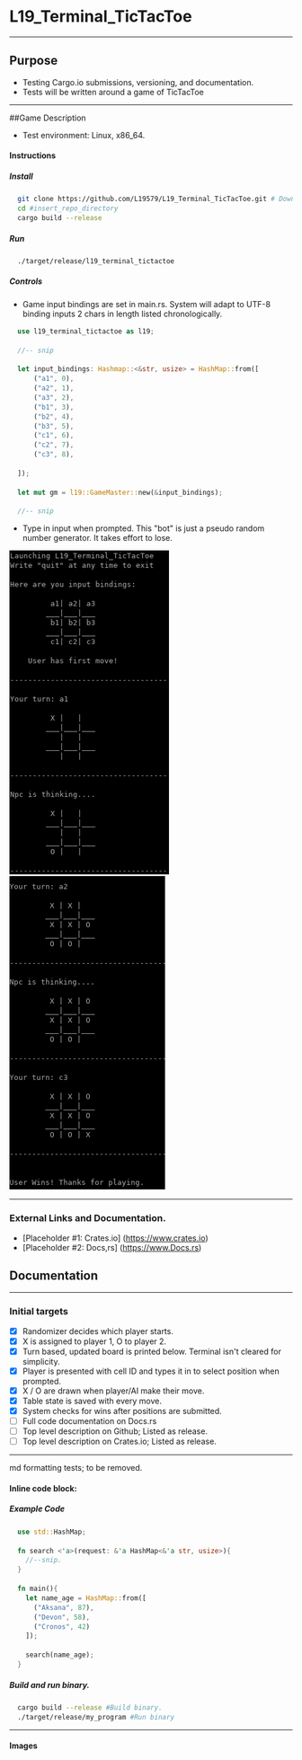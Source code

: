 # L19_Terminal_TicTacToe
---
## Purpose
- Testing Cargo.io submissions, versioning, and documentation.
- Tests will be written around a game of TicTacToe
---
##Game Description
- Test environment: Linux, x86\_64.
#### Instructions
##### Install
```bash
  git clone https://github.com/L19579/L19_Terminal_TicTacToe.git # Download repo
  cd #insert_repo_directory
  cargo build --release
```
##### Run
```bash
  ./target/release/l19_terminal_tictactoe
```

##### Controls 
- Game input bindings are set in main.rs. System will adapt to UTF-8 binding
  inputs 2 chars in length listed chronologically. 
```rust
  use l19_terminal_tictactoe as l19;
  
  //-- snip
  
  let input_bindings: Hashmap::<&str, usize> = HashMap::from([
      ("a1", 0),
      ("a2", 1),
      ("a3", 2),
      ("b1", 3),
      ("b2", 4),
      ("b3", 5),
      ("c1", 6),
      ("c2", 7),
      ("c3", 8),

  ]);

  let mut gm = l19::GameMaster::new(&input_bindings);
  
  //-- snip
```
- Type in input when prompted. This "bot" is just a pseudo random number generator. It takes effort to lose.

![Opener](https://raw.githubusercontent.com/L19579/L19_Terminal_TicTacToe/main/imgs/4_start_large.png) ![Closer](https://raw.githubusercontent.com/L19579/L19_Terminal_TicTacToe/main/imgs/5_end_large.png)

---
### External Links and Documentation.
- [Placeholder #1: Crates.io] (https://www.crates.io)
- [Placeholder #2: Docs,rs] (https://www.Docs.rs)

## Documentation
---
###  Initial targets
- [x] Randomizer decides which player starts.
- [x] X is assigned to player 1, O to player 2.
- [x] Turn based, updated board is printed below. Terminal isn't cleared for simplicity.
- [x] Player is presented with cell ID and types it in to select position when prompted.
- [x] X / O are drawn when player/AI make their move.
- [x] Table state is saved with every move.
- [x] System checks for wins after positions are submitted.
- [ ] Full code documentation on Docs.rs
- [ ] Top level description on Github; Listed as release.
- [ ] Top level description on Crates.io; Listed as release.

---
md formatting tests; to be removed.

#### Inline code block: 

##### Example Code
```rust
  use std::HashMap;

  fn search <'a>(request: &'a HashMap<&'a str, usize>){
    //--snip. 
  }

  fn main(){
    let name_age = HashMap::from([
      ("Aksana", 87),
      ("Devon", 58),
      ("Cronos", 42)
    ]);

    search(name_age);
  }
```

##### Build and run binary.
```bash
  cargo build --release #Build binary.
  ./target/release/my_program #Run binary
```

---
#### Images


